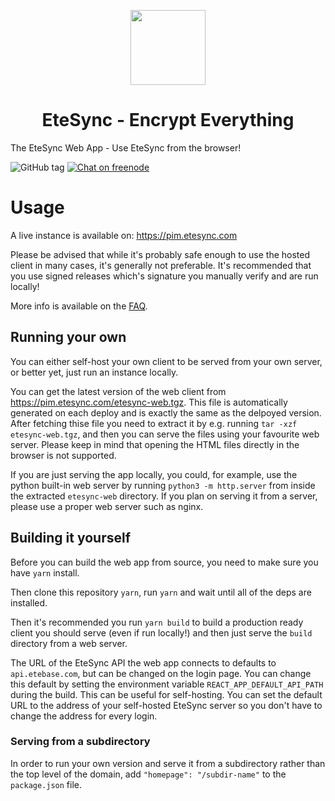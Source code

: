 <p align="center">
  <img width="120" src="src/images/logo.svg" />
  <h1 align="center">EteSync - Encrypt Everything</h1>
</p>

The EteSync Web App - Use EteSync from the browser!


![GitHub tag](https://img.shields.io/github/tag/etesync/etesync-web.svg)
[![Chat on freenode](https://img.shields.io/badge/irc.freenode.net-%23EteSync-blue.svg)](https://webchat.freenode.net/?channels=#etesync)

# Usage

A live instance is available on: https://pim.etesync.com

Please be advised that while it's probably safe enough to use the hosted client
in many cases, it's generally not preferable. It's recommended that you use signed
releases which's signature you manually verify and are run locally!

More info is available on the [FAQ](https://www.etesync.com/faq/#web-client).

## Running your own

You can either self-host your own client to be served from your own server, or
better yet, just run an instance locally.

You can get the latest version of the web client from https://pim.etesync.com/etesync-web.tgz. This
file is automatically generated on each deploy and is exactly the same as the delpoyed version.
After fetching thise file you need to extract it by e.g. running `tar -xzf etesync-web.tgz`, and then
you can serve the files using your favourite web server. Please keep in mind that opening the HTML files
directly in the browser is not supported.

If you are just serving the app locally, you could, for example, use the python built-in web server by
running `python3 -m http.server` from inside the extracted `etesync-web` directory. If you plan on
serving it from a server, please use a proper web server such as nginx.

## Building it yourself

Before you can build the web app from source, you need to make sure you have `yarn` install.

Then clone this repository `yarn`, run `yarn` and wait until all of the deps are installed.

Then it's recommended you run `yarn build` to build a production ready client you should serve
(even if run locally!) and then just serve the `build` directory from a web server.

The URL of the EteSync API the web app connects to defaults to `api.etebase.com`, but can be changed on
the login page. You can change this default by setting the environment variable `REACT_APP_DEFAULT_API_PATH`
during the build. This can be useful for self-hosting. You can set the default URL to the address
of your self-hosted EteSync server so you don't have to change the address for every login.

### Serving from a subdirectory

In order to run your own version and serve it from a subdirectory rather than the top level of the domain, add `"homepage": "/subdir-name"` to the `package.json` file.
